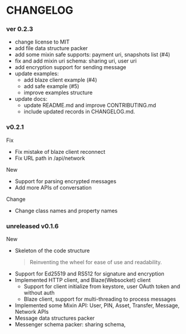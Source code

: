 # CHANGELOG

### ver 0.2.3

- change license to MIT
- add file data structure packer
- add some mixin safe supports: payment uri, snapshots list (#4)
- fix and add mixin uri schema: sharing uri, user uri
- add encryption support for sending message
- update examples:
  - add blaze client example (#4)
  - add safe example (#5)
  - improve examples structure
- update docs:
  - update README.md and improve CONTRIBUTING.md
  - include updated records in CHANGELOG.md.


### v0.2.1

Fix

- Fix mistake of blaze client reconnect
- Fix URL path in /api/network

New

- Support for parsing encrypted messages
- Add more APIs of conversation

Change

- Change class names and property names

### unreleased v0.1.6

New

- Skeleton of the code structure
  > Reinventing the wheel for ease of use and readability.
- Support for Ed25519 and RS512 for signature and encryption
- Implemented HTTP client, and Blaze(Websocket) client
  - Support for client initialize from keystore, user OAuth token and without auth
  - Blaze client, support for multi-threading to process messages
- Implemented some Mixin API: User, PIN, Asset, Transfer, Message, Network APIs
- Message data structures packer
- Messenger schema packer: sharing schema,
